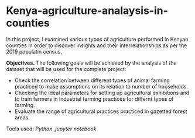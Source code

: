 # Kenya-agriculture-analaysis-in-counties
In this project, I examined various types of agriculture performed in Kenyan counties in order to discover insights and their interrelationships as per the 2019 populatin census.

**Objectives.**
The following goals will be achieved by the analysis of the dataset that will be used for the complete project:
- Check the correlation between different types of animal farming practiced to make assumptions on its relation to number of households.
- Checking the ideal parameters for setting up agricultural exhibitions and to train farmers in industrial farming practices for differnt types of farming.
- Evaluate the range of agricultural practices practiced in gazetted forest areas.

Tools used: *Python ,jupyter notebook*
